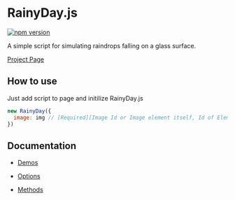 # RainyDay.js

[![npm version](https://badge.fury.io/js/rainyday.js.svg)](https://badge.fury.io/js/rainyday.js)

A simple script for simulating raindrops falling on a glass surface.

[Project Page](http://mubaidr.github.io/rainyday.js/)

## How to use

Just add script to page and initilize RainyDay.js

```js
new RainyDay({
  image: img // [Required][Image Id or Image element itself, Id of Element having background Image or Element itself]
})
```

## Documentation

* [Demos](http://mubaidr.github.io/rainyday.js#demos)

* [Options](http://mubaidr.github.io/rainyday.js#options)

* [Methods](http://mubaidr.github.io/rainyday.js#methods)
